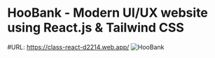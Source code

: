 # HooBank - Modern UI/UX website using React.js & Tailwind CSS
#URL: https://class-react-d2214.web.app/
![HooBank](https://i.ibb.co/BK1Hn0x/Screenshot-2022-08-08-at-4-05-48-PM.png)

 
 
